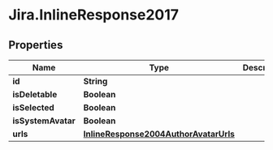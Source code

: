 # Jira.InlineResponse2017

## Properties

Name | Type | Description | Notes
------------ | ------------- | ------------- | -------------
**id** | **String** |  | 
**isDeletable** | **Boolean** |  | 
**isSelected** | **Boolean** |  | 
**isSystemAvatar** | **Boolean** |  | 
**urls** | [**InlineResponse2004AuthorAvatarUrls**](InlineResponse2004AuthorAvatarUrls.md) |  | 


